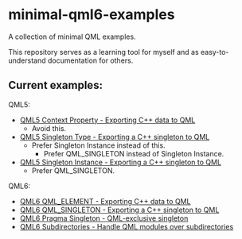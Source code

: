 # minimal-qml6-examples

A collection of minimal QML examples.

This repository serves as a learning tool for myself and as easy-to-understand documentation for others.

## Current examples:

QML5:

* [QML5 Context Property - Exporting C++ data to QML](qml5-contextproperty)
  * Avoid this.
* [QML5 Singleton Type - Exporting a C++ singleton to QML](qml5-singletontype)
  * Prefer Singleton Instance instead of this.
    *  Prefer QML_SINGLETON instead of Singleton Instance.
* [QML5 Singleton Instance - Exporting a C++ singleton to QML](qml5-singletoninstance)
  * Prefer QML_SINGLETON.

QML6:

* [QML6 QML_ELEMENT - Exporting C++ data to QML](qml6-qmlelement)
* [QML6 QML_SINGLETON - Exporting a C++ singleton to QML](qml6-singleton)
* [QML6 Pragma Singleton - QML-exclusive singleton](qml6-pragmasingleton)
* [QML6 Subdirectories - Handle QML modules over subdirectories](qml6-subdirectories)
